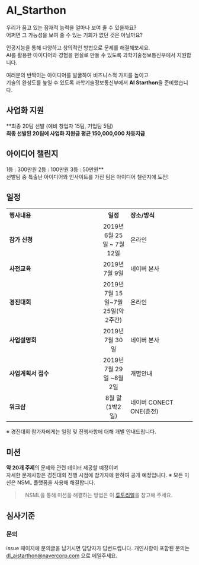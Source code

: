 # AI_Starthon

우리가 품고 있는 잠재적 능력을 얼마나 보여 줄 수 있을까요?<br>
어쩌면 그 가능성을 보여 줄 수 있는 기회가 없던 것은 아닐까요?<br>


인공지능을 통해 다양하고 창의적인 방법으로 문제를 해결해보세요.<br>
AI를 활용한 아이디어와 경험을 현실로 만들 수 있도록 과학기술정보통신부에서 지원합니다.<br>

여러분의 반짝이는 아이디어를 발굴하여 비즈니스적 가치를 높이고<br>
기술의 완성도를 높일 수 있도록 과학기술정보통신부에서 **AI Starthon**을 준비했습니다. <br>

## 사업화 지원 
**최종 20팀 선발 (예비 창업자 15팀, 기업팀 5팀)<br>
**최종 선발된 20팀에 사업화 지원금 평균 150,000,000 차등지급**<br>

## 아이디어 챌린지 
1등 : 300만원 2등 : 100만원 3등 : 50만원**<br>
선발팀 중 특출난 아이디어와 인사이트를 가진 팀은 아이디어 챌린지에 도전!

## 일정
<table class="tbl_schedule">
  <tr>
    <th style="text-align:left;width:50%">행사내용</th>
    <th style="text-align:center;width:15%">일정</th>
        <th style="text-align:left;width:35%">장소/방식</th>
  </tr>
  <tr>
    <td>
      <strong>참가 신청</strong><br>
    </td>
    <td style="text-align:center">2019년 6월 25일 ~ 7월 12일</td>
   <td>
      온라인<br>
    </td>
  </tr>
  <tr>
    <td>
      <strong>사전교육</strong><br>
    </td>
    <td style="text-align:center"> 2019년 7월 9일 </td>
   <td>
      네이버 본사<br>
    </td>
  </tr>
  <tr>
    <td>
      <strong>경진대회</strong><br>
    </td>
    <td style="text-align:center">2019년 7월 15일~7월 25일(약 2주간)</td>
 <td> 온라인 <br>
    </td>
   <tr>
    <td>
      <strong>사업설명회</strong><br>
    </td>
    <td style="text-align:center">2019년 7월 30일 </td>
      <td>
      네이버 본사<br>
    </td>
      <tr>
    <td>
      <strong>사업계획서 접수</strong><br>
    </td>
    <td style="text-align:center">2019년 7월 29일 ~8월 2일</td>
         <td>
      개별안내<br>
    </td>
        
  </tr>
   <tr>
    <td>
      <strong>워크샵</strong><br>
    </td>
    <td style="text-align:center"> 8월 말(1박2일) </td>
   <td>
      네이버 CONECT ONE(춘천)<br>
    </td>
  </tr>
</table>

※ 경진대회 참가자에게는 일정 및 진행사항에 대해 개별 안내드립니다.<br>

## 미션
**약 20개 주제**의 문제와 관련 데이터 제공할 예정이며<br> 
자세한 문제사항은 경진대회 진행 시점에 참가자에 한하여 공개 예정입니다. 
※ 모든 미션은 NSML 플랫폼을 사용해 해결합니다.<br>
> &nbsp;&nbsp;&nbsp;NSML을 통해 미션을 해결하는 방법은 이 [튜토리얼](missions/tutorial.md)을 참고해 주세요.

## 심사기준

### 문의
issue 페이지에 문의글을 남기시면 담당자가 답변드립니다. 
개인사항이 포함된 문의는 dl_aistarthon@navercorp.com 으로 메일주세요. 

